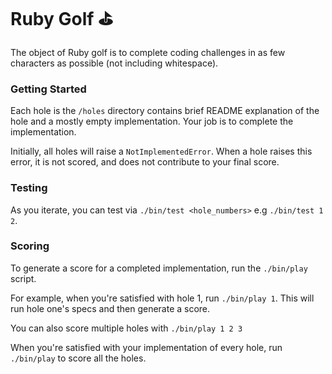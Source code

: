 # Ruby Golf :golf:

The object of Ruby golf is to complete coding challenges in as few characters as possible (not including whitespace).

### Getting Started

Each hole is the `/holes` directory contains brief README explanation of the hole and a mostly empty implementation. Your job is to complete the implementation.

Initially, all holes will raise a `NotImplementedError`.  When a hole raises this error, it is not scored, and does not contribute to your final score.

### Testing

As you iterate, you can test via `./bin/test <hole_numbers>` e.g `./bin/test 1 2`.

### Scoring
To generate a score for a completed implementation, run the `./bin/play` script.

For example, when you're satisfied with hole 1, run `./bin/play 1`.  This will run hole one's specs and then generate a score.

You can also score multiple holes with `./bin/play 1 2 3`

When you're satisfied with your implementation of every hole, run `./bin/play` to score all the holes.
